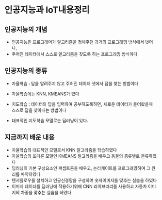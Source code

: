 
# 인공지능과 IoT내용정리

## 인공지능의 개념
- 인공지능은 프로그래머가 알고리즘을 정해주던 과거의 프로그래밍 방식에서 벗어나,
- 주어진 데이터에서 스스로 알고리즘을 찾도록 하는 프로그래밍 방식이다

## 인공지능의 종류
- 자율학습 : 답을 알려주지 않고 주어진 데이터 셋에서 답을 찾는 방법이다
- 자율학습에는 KNN, KMEANS가 있다

- 지도학습 : 데이터와 답을 입력하여 공부하도록하면, 새로운 데이터가 들어왔을때 스스로 답을 찾아내는 방법이다
- 대표적인 지도학습 모델로는 딥러닝이 있다.

## 지금까지 배운 내용
- 자율학습의 대표적인 모델로서 KNN 알고리즘을 학습하였다
- 자율학습의 또다른 모델인 KMEANS 알고리즘을 배우고 동물의 종류별로 분류하였다
- 딥러닝의 기본 구성요소인 퍼셉트론을 배우고, 논리게이트를 프로그래밍하여 그 원리를 파악하였다
- 텐서플로우를 설치하고 인공신경망을 구성하여 숫자이미지를 맞추는 실습을 하였다
- 이미지 데이터를 딥러닝에 적용하기위해 CNN 라이브러리를 사용하고 자동차 이미지의 차종을 맞추는 실습을 하였다